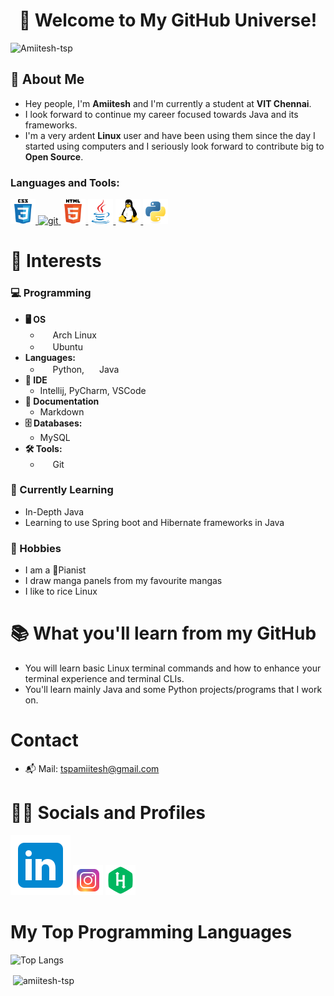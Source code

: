<div align="center"> 
  
# 🌌 Welcome to My GitHub Universe! 
</div>
<p align="left"> <img src="https://komarev.com/ghpvc/?username=Amiitesh-tsp&label=Profile%20views&color=0e75b6&style=flat" alt="Amiitesh-tsp" /> </p>


## 🚀 About Me
- Hey people, I'm **Amiitesh** and I'm currently a student at **VIT Chennai**.
- I look forward to continue my career focused towards Java and its frameworks.
- I'm a very ardent **Linux** user and have been using them since the day I started using computers and I seriously look forward to contribute big to **Open Source**.

<h3 align="left">Languages and Tools:</h3>
<p align="left"> <a href="https://www.w3schools.com/css/" target="_blank" rel="noreferrer"> <img src="https://raw.githubusercontent.com/devicons/devicon/master/icons/css3/css3-original-wordmark.svg" alt="css3" width="40" height="40"/> </a> <a href="https://git-scm.com/" target="_blank" rel="noreferrer"> <img src="https://www.vectorlogo.zone/logos/git-scm/git-scm-icon.svg" alt="git" width="40" height="40"/> </a> <a href="https://www.w3.org/html/" target="_blank" rel="noreferrer"> <img src="https://raw.githubusercontent.com/devicons/devicon/master/icons/html5/html5-original-wordmark.svg" alt="html5" width="40" height="40"/> </a> <a href="https://www.java.com" target="_blank" rel="noreferrer"> <img src="https://raw.githubusercontent.com/devicons/devicon/master/icons/java/java-original.svg" alt="java" width="40" height="40"/> </a> <a href="https://www.linux.org/" target="_blank" rel="noreferrer"> <img src="https://raw.githubusercontent.com/devicons/devicon/master/icons/linux/linux-original.svg" alt="linux" width="40" height="40"/> </a> <a href="https://www.python.org" target="_blank" rel="noreferrer"> <img src="https://raw.githubusercontent.com/devicons/devicon/master/icons/python/python-original.svg" alt="python" width="40" height="40"/> </a> </p>

# 🌟 Interests

### 💻 Programming
- **🖥️ OS**
  - <img src="https://icons.iconarchive.com/icons/fatcow/farm-fresh/16/arch-linux-icon.png" width="16" height="16"> Arch Linux
  - <img src="https://icons.iconarchive.com/icons/martz90/circle/16/ubuntu-icon.png" width="16" height="16"> Ubuntu
- **Languages:** 
  - <img src="https://icons.iconarchive.com/icons/cornmanthe3rd/plex/16/Other-python-icon.png" width="16" height="16"> Python, <img src="https://icons.iconarchive.com/icons/dakirby309/simply-styled/16/Java-icon.png" width="16" height="16"> Java
- **📜 IDE**
  - Intellij, PyCharm, VSCode
- **📄 Documentation**
  - Markdown
- **🗄️ Databases:** 
  - MySQL
- **🛠️ Tools:** 
  - <img src="https://icons.iconarchive.com/icons/papirus-team/papirus-apps/16/git-icon.png" width="16" height="16"> Git
 ### 🌱 Currently Learning
 - In-Depth Java
 - Learning to use Spring boot and Hibernate frameworks in Java
 ### 🎨 Hobbies
 - I am a 🎹Pianist
 - I draw manga panels from my favourite mangas
 - I like to rice Linux

# 📚 What you'll learn from my GitHub
- You will learn basic Linux terminal commands and how to enhance your terminal experience and terminal CLIs.
- You'll learn mainly Java and some Python projects/programs that I work on.

# Contact
- 📬 Mail: tspamiitesh@gmail.com

# 👨‍💻 Socials and Profiles
[![LinkedIn](linkedin.svg)](https://www.linkedin.com/in/amiitesh-pradeep-kumar-582bb831a/)
[![Instagram](instagram.png)](https://www.instagram.com/tspamiitesh/)
[![HackerRank](hackerrank1.png)](https://www.hackerrank.com/profile/tspamiitesh)


# My Top Programming Languages

![Top Langs](https://github-readme-stats.vercel.app/api/top-langs/?username=Amiitesh-tsp\&layout=compact)

<p>&nbsp;<img align="center" src="https://github-readme-stats.vercel.app/api?username=amiitesh-tsp&show_icons=true&locale=en" alt="amiitesh-tsp" /></p>



